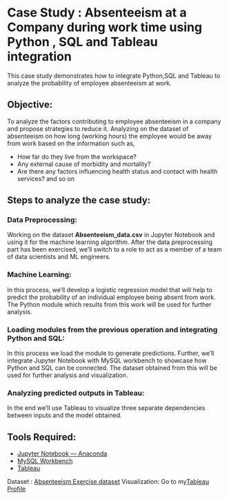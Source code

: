 # Case Study : Absenteeism at a Company during work time using Python , SQL and Tableau integration

This case study demonstrates how to integrate Python,SQL and Tableau to analyze the probability of employee absenteeism at work.

## Objective:
To analyze the factors contributing to employee absenteeism in a company and propose strategies to reduce it.
Analyzing on the dataset of absenteeism on how long (working hours) the employee would be away from work based on the information such as,
- How far do they live from the workspace?
- Any external cause of morbidity and mortality?
- Are there any factors influencing health status and contact with health services? and so on 

## Steps to analyze the case study:

### Data Preprocessing:
Working on the dataset **Absenteeism_data.csv** in Jupyter Notebook and using it for the machine learning algorithm. After the data preprocessing part has been exercised, we’ll switch to a role to act as a member of a team of data scientists and ML engineers.

### Machine Learning: 
In this process, we’ll develop a logistic regression model that will help to  predict the probability of an individual employee being absent from work. The Python module which results from this work will be used for further analysis.

### Loading modules from the previous operation and integrating Python and SQL: 
In this process we load the module to generate predictions. Further, we’ll integrate Jupyter Notebook with MySQL workbench to showcase how Python and SQL can be connected. The dataset obtained from this will be used for further analysis and visualization.

### Analyzing predicted outputs in Tableau: 
In the end we’ll use Tableau to visualize three separate dependencies between inputs and the model obtained.

## Tools Required:
- [Jupyter Notebook — Anaconda](https://www.anaconda.com/download)
- [MySQL Workbench](https://www.mysql.com/products/workbench/)
- [Tableau](https://www.tableau.com/products/public/download)

Dataset : 
[Absenteeism Exercise dataset](https://drive.google.com/file/d/1dEffFrcZ-nOf3AAsvenPnda0h_oFbKoo/view?usp=sharing)
Visualization: 
Go to my[Tableau Profile](https://public.tableau.com/app/profile/srinidhi.b8847)